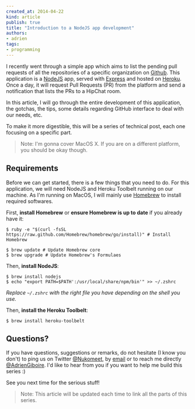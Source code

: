 ```yaml
---
created_at: 2014-04-22
kind: article
publish: true
title: "Introduction to a NodeJS app development"
authors:
- adrien
tags:
- programming
---
```


I recently went through a simple app which aims to list the pending pull requests of all the repositories of a specific organization on [Github](https://github.com/).
This application is a [NodeJS](http://nodejs.org/) app, served with
[Express](http://expressjs.com/) and hosted on [Heroku](http://heroku.com/).
Once a day, it will request Pull Requests (PR) from the platform and send a notification that lists the PRs to a HipChat room.

In this article, I will go through the entire development of this application, the gotchas, the tips, some details regarding GitHub interface to deal with our needs, etc.

To make it more digestible, this will be a series of technical post, each one focusing on a specific part.

> Note: I'm gonna cover MacOS X. If you are on a different platform, you should be okay though.

## Requirements

Before we can get started, there is a few things that you need to do. For this application, we will need NodeJS and Heroku Toolbelt running on our machine. As I'm running on MacOS, I will mainly use [Homebrew][1] to install required softwares.

First, **install Homebrew** or **ensure Homebrew is up to date** if you already have it:

```
$ ruby -e "$(curl -fsSL https://raw.github.com/Homebrew/homebrew/go/install)" # Install Homebrew
```

```
$ brew update # Update Homebrew core
$ brew upgrade # Update Homebrew's Formulaes
```

Then, **install NodeJS**:

```
$ brew install nodejs
$ echo "export PATH=$PATH':/usr/local/share/npm/bin'" >> ~/.zshrc
```

*Replace `~/.zshrc` with the right file you have depending on the shell you use.*

Then, **install the Heroku Toolbelt**:

```
$ brew install heroku-toolbelt
```

## Questions?

If you have questions, suggestions or remarks, do not hesitate (I know you don't) to ping us on Twitter [@Nukomeet](https://twitter.com/nukomeet), by [email](mailto:bonjour+blog@nukomeet.com) or to reach me directly [@AdrienGiboire](https://twitter.com/adriengiboire).
I'd like to hear from you if you want to help me build this series :)

See you next time for the serious stuff!

> Note: This article will be updated each time to link all the parts of this series.

  [1]: http://brew.sh/
  [2]: http://www.git-scm.com/
  [3]: http://www.git-scm.com/downloads
  [4]: http://nodejs.org/
  [5]: http://nodejs.org/download/
  [6]: https://toolbelt.heroku.com/
